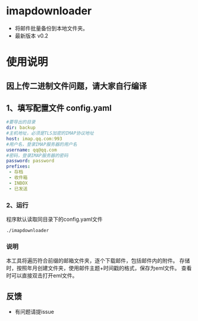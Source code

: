 # imapdownloader
* 将邮件批量备份到本地文件夹。
* 最新版本 v0.2
# 使用说明
## 因上传二进制文件问题，请大家自行编译
## 1、填写配置文件 config.yaml
```yaml
#要导出的目录
dir: backup
#主机地址，必须是TLS加密的IMAP协议地址
host: imap.qq.com:993
#用户名，登录IMAP服务器的用户名
username: qq@qq.com
#密码，登录IMAP服务器的密码
password: password
prefixes:
 - 存档
 - 收件箱
 - INBOX
 - 已发送
```
### 2、运行
程序默认读取同目录下的config.yaml文件
```shell
./imapdownloader
```

### 说明
本工具将遍历符合前缀的邮箱文件夹，逐个下载邮件，包括邮件内的附件。
存储时，按照年月创建文件夹，使用邮件主题+时间戳的格式，保存为eml文件。
查看时可以直接双击打开eml文件。

## 反馈
* 有问题请提issue

